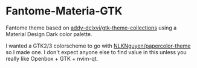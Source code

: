 # Fantome-Materia-GTK
Fantome theme based on [addy-dclxvi/gtk-theme-collections](https://github.com/addy-dclxvi/gtk-theme-collections) using a Material Design Dark color palette.

I wanted a GTK2/3 colorscheme to go with [NLKNguyen/papercolor-theme](https://github.com/NLKNguyen/papercolor-theme) so I made one. I don't expect anyone else to find value in this unless you really like Openbox + GTK + nvim-qt.
